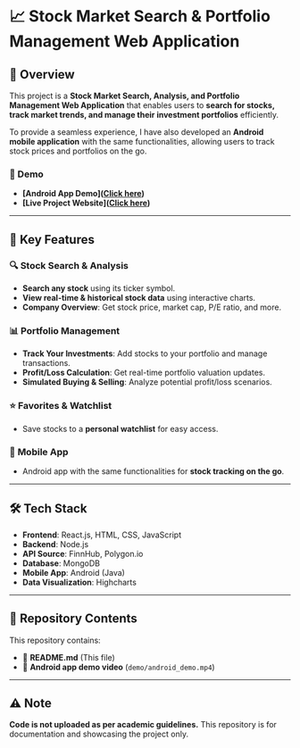 # 📈 Stock Market Search & Portfolio Management Web Application  

## 🚀 Overview  
This project is a **Stock Market Search, Analysis, and Portfolio Management Web Application** that enables users to **search for stocks, track market trends, and manage their investment portfolios** efficiently.  

To provide a seamless experience, I have also developed an **Android mobile application** with the same functionalities, allowing users to track stock prices and portfolios on the go.  

### 🎥 Demo  
- **[Android App Demo]([Click here](https://drive.google.com/file/d/1PJcl4JYOpudNAYzpD7t_M5lBiJFR-VJY/view?usp=sharing))**  
- **[Live Project Website]([Click here](https://webtech-assign3-455300.uw.r.appspot.com/search/home))**  

---

## 🔑 Key Features  

### 🔍 **Stock Search & Analysis**  
- **Search any stock** using its ticker symbol.  
- **View real-time & historical stock data** using interactive charts.  
- **Company Overview**: Get stock price, market cap, P/E ratio, and more.  

### 📊 **Portfolio Management**  
- **Track Your Investments**: Add stocks to your portfolio and manage transactions.  
- **Profit/Loss Calculation**: Get real-time portfolio valuation updates.  
- **Simulated Buying & Selling**: Analyze potential profit/loss scenarios.  

### ⭐ **Favorites & Watchlist**  
- Save stocks to a **personal watchlist** for easy access.  

### 📱 **Mobile App**  
- Android app with the same functionalities for **stock tracking on the go**.  

---

## 🛠 Tech Stack  
- **Frontend**: React.js, HTML, CSS, JavaScript  
- **Backend**:  Node.js  
- **API Source**: FinnHub, Polygon.io 
- **Database**: MongoDB  
- **Mobile App**: Android (Java)  
- **Data Visualization**: Highcharts  

---

## 📂 Repository Contents  
This repository contains:  
- 📜 **README.md** (This file)  
- 🎥 **Android app demo video** (`demo/android_demo.mp4`)  

---

## ⚠️ Note  
**Code is not uploaded as per academic guidelines.** This repository is for documentation and showcasing the project only.  
